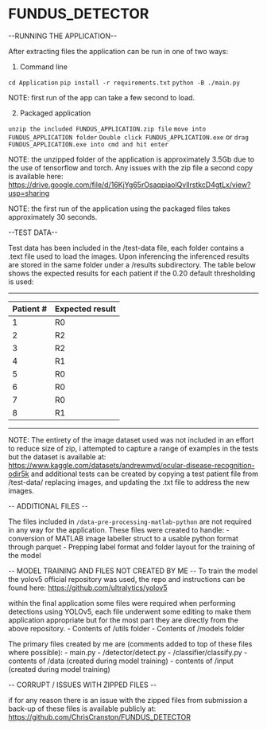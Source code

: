 # FUNDUS_DETECTOR

--RUNNING THE APPLICATION-- 

After extracting files the application can be run in one of two ways:
1) Command line

`cd Application`
`pip install -r requirements.txt`
`python -B ./main.py`

NOTE: first run of the app can take a few second to load.

2) Packaged application

`unzip the included FUNDUS_APPLICATION.zip file`
`move into FUNDUS_APPLICATION folder`
`Double click FUNDUS_APPLICATION.exe` or `drag FUNDUS_APPLICATION.exe into cmd and hit enter`

NOTE: the unzipped folder of the application is approximately 3.5Gb due to the use of tensorflow and torch.
      Any issues with the zip file a second copy is available here:
		https://drive.google.com/file/d/16KjYg65rOsaqpiaolQvllrstkcD4gtLx/view?usp=sharing 

NOTE: the first run of the application using the packaged files takes approximately 30 seconds. 




--TEST DATA--

Test data has been included in the /test-data file, each folder contains a .text file used to load the images. Upon inferencing the inferenced results are stored in the same folder under a /results subdirectory. 
The table below shows the expected results for each patient if the 0.20 default thresholding is used:

-----------------------------
|Patient # | Expected result |
|----------|-----------------|
| 1        | R0              |
| 2        | R2              |
| 3        | R2              |
| 4        | R1              |
| 5        | R0              |
| 6        | R0              |
| 7        | R0              |
| 8        | R1              |
-----------------------------

NOTE: The entirety of the image dataset used was not included in an effort to reduce size of zip, i attempted to capture a range of examples in the tests but the dataset is available at:
	https://www.kaggle.com/datasets/andrewmvd/ocular-disease-recognition-odir5k
and additional tests can be created by copying a test patient file from /test-data/ replacing images, and updating the .txt file to address the new images.

	


-- ADDITIONAL FILES -- 

The files included in `/data-pre-processing-matlab-python` are not required in any way for the application. 
These files were created to handle:
	- conversion of MATLAB image labeller struct to a usable python format through parquet
	- Prepping label format and folder layout for the training of the model 


-- MODEL TRAINING AND FILES NOT CREATED BY ME --
To train the model the yolov5 official repository was used, the repo and instructions can be found here:
	 https://github.com/ultralytics/yolov5

within the final application some files were required when performing detections using YOLOv5, each file underwent some editing to make them application appropriate but for the most part they are directly from the above repository.
	- Contents of /utils folder 
	- Contents of /models folder

The primary files created by me are (comments added to top of these files where possible):
	- main.py
	- /detector/detect.py
	- /classifier/classify.py
	- contents of /data (created during model training)
	- contents of /input (created during model training)




-- CORRUPT / ISSUES WITH ZIPPED FILES -- 

if for any reason there is an issue with the zipped files from submission a back-up of these files is available publicly at:
	https://github.com/ChrisCranston/FUNDUS_DETECTOR
